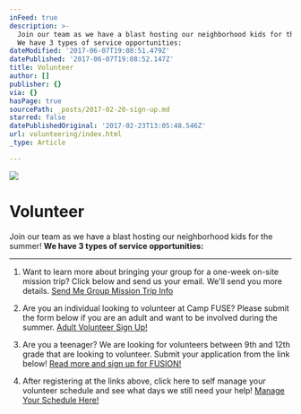 ```yaml
---
inFeed: true
description: >-
  Join our team as we have a blast hosting our neighborhood kids for the summer!
  We have 3 types of service opportunities:
dateModified: '2017-06-07T19:08:51.479Z'
datePublished: '2017-06-07T19:08:52.147Z'
title: Volunteer
author: []
publisher: {}
via: {}
hasPage: true
sourcePath: _posts/2017-02-20-sign-up.md
starred: false
datePublishedOriginal: '2017-02-23T13:05:48.546Z'
url: volunteering/index.html
_type: Article

---
```

![](https://the-grid-user-content.s3-us-west-2.amazonaws.com/94a84b00-dc26-43ab-9ccf-1e520f7b6dd7.jpg)

# Volunteer

Join our team as we have a blast hosting our neighborhood kids for the summer! **We have 3 types of service opportunities:**

---

1) Want to learn more about bringing your group for a one-week on-site mission trip? Click below and send us your email. We'll send you more details.
[Send Me Group Mission Trip Info][0]

2) Are you an individual looking to volunteer at Camp FUSE? Please submit the form below if you are an adult and want to be involved during the summer.
[Adult Volunteer Sign Up!][1]

3) Are you a teenager? We are looking for volunteers between 9th and 12th grade that are looking to volunteer. Submit your application from the link below!
[Read more and sign up for FUSION!][2]

4) After registering at the links above, click here to self manage your volunteer schedule and see what days we still need your help!
[Manage Your Schedule Here!][3]

[0]: https://renovationcommunity.easytitheplus.com/external/form/db75badd-83e0-4799-8284-f846a1caa2e5
[1]: https://renovationcommunity.easytitheplus.com/external/form/bec5917c-a7bd-4c68-b3a3-f562789d7b7f
[2]: http://campfuse.com/fusion
[3]: http://www.signupgenius.com/go/5080f4daead2da5f94-camp1